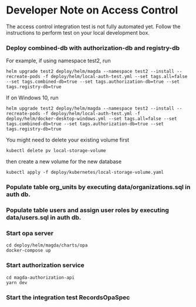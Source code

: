 # Developer Note on Access Control

The access control integration test is not fully automated yet.
Follow the instructions to perform test on your local development box.

### Deploy combined-db with authorization-db and registry-db

For example, if using namespace test2, run

```
helm upgrade test2 deploy/helm/magda --namespace test2 --install --recreate-pods -f deploy/helm/local-auth-test.yml --set tags.all=false --set tags.combined-db=true --set tags.authorization-db=true --set tags.registry-db=true
```

If on Windows 10, run

```
helm upgrade test2 deploy/helm/magda --namespace test2 --install --recreate-pods -f deploy/helm/local-auth-test.yml -f deploy/helm/docker-desktop-windows.yml --set tags.all=false --set tags.combined-db=true --set tags.authorization-db=true --set tags.registry-db=true
```

You might need to delete your existing volume first

```
kubectl delete pv local-storage-volume
```

then create a new volume for the new database

```
kubectl apply -f deploy/kubernetes/local-storage-volume.yaml
```

### Populate table org_units by executing data/organizations.sql in auth db.

### Populate table users and assign user roles by executing data/users.sql in auth db.

### Start opa server

```
cd deploy/helm/magda/charts/opa
docker-compose up
```

### Start authorization service

```
cd magda-authorization-api
yarn dev
```

### Start the integration test RecordsOpaSpec

